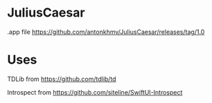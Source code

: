# JuliusCaesar

.app file https://github.com/antonkhmv/JuliusCaesar/releases/tag/1.0

# Uses

TDLib from https://github.com/tdlib/td 

Introspect from https://github.com/siteline/SwiftUI-Introspect
